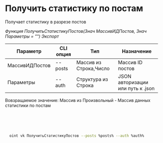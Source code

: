 ﻿---
sidebar_position: 2
---

# Получить статистику по постам
 Получает статистику в разрезе постов


*Функция ПолучитьСтатистикуПостов(Знач МассивИДПостов, Знач Параметры = "") Экспорт*

  | Параметр | CLI опция | Тип | Назначение |
  |-|-|-|-|
  | МассивИДПостов | --posts | Массив из Строка,Число | Массив ID постов |
  | Параметры | --auth | Структура из Строка | JSON авторизации или путь к .json |

  
  Вовзращаемое значение:   Массив из Произвольный -  Массив данных статистики по постам

```bsl title="Пример кода"
	

	
```

```sh title="Пример команд CLI"
    
  oint vk ПолучитьСтатистикуПостов --posts %posts% --auth %auth%

```


```json title="Результат"



```
